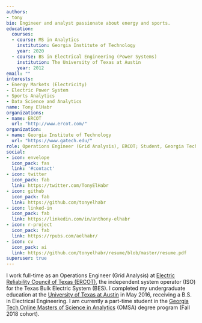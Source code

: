 ```yaml
---
authors:
- tony
bio: Engineer and analyst passionate about energy and sports.
education:
  courses:
  - course: MS in Analytics
    institution: Georgia Institute of Technology
    year: 2020
  - course: BS in Electrical Engineering (Power Systems)
    institution: The University of Texas at Austin
    year: 2012
email: ""
interests:
- Energy Markets (Electricity)
- Electric Power System
- Sports Analytics
- Data Science and Analytics
name: Tony ElHabr
organizations:
- name: ERCOT
  url: "http://www.ercot.com/"
organization:
- name: Georgia Institute of Technology
  url: "https://www.gatech.edu/"
role: Operations Engineer (Grid Analysis), ERCOT; Student, Georgia Tech
social:
- icon: envelope
  icon_pack: fas
  link: '#contact'
- icon: twitter
  icon_pack: fab
  link: https://twitter.com/TonyElHabr
- icon: github
  icon_pack: fab
  link: https://github.com/tonyelhabr
- icon: linked-in
  icon_pack: fab
  link: https://linkedin.com/in/anthony-elhabr
- icon: r-project
  icon_pack: fab
  link: https://rpubs.com/aelhabr/
- icon: cv
  icon_pack: ai
  link: https://github.com/tonyelhabr/resume/blob/master/resume.pdf
superuser: true
---
```


I work full-time as an Operations Engineer (Grid Analysis) at
[Electric Reliability Council of Texas (ERCOT)](http://www.ercot.com),
the independent system operator (ISO) for the Texas Bulk Electric System (BES).
I completed my undergraduate education 
at the [University of Texas at Austin](http://www.utexas.edu) in May 2016, receiving a B.S. in Electrical Engineering.
I am currently a part-time student in the
[Georgia Tech Online Masters of Science in Analytics](https://pe.gatech.edu/master-science-degrees/online-master-science-analytics)
(OMSA) degree program (Fall 2018 cohort).
